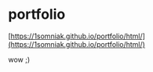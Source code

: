 # portfolio

[https://1somniak.github.io/portfolio/html/](https://1somniak.github.io/portfolio/html/)

wow ;)
